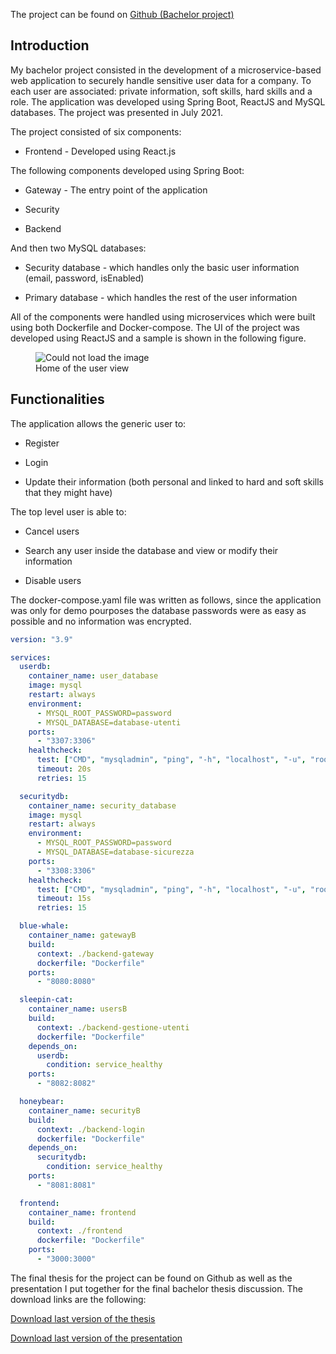 The project can be found on <a href="https://github.com/S3gmentati0nFault/Anagrafica-Aziendale">Github (Bachelor project)</a>

<h2> Introduction </h2>
My bachelor project consisted in the development of a microservice-based web application to securely handle sensitive user data for a company. To each user are associated: private information, soft skills, hard skills and a role. The application was developed using Spring Boot, ReactJS and MySQL databases. The project was presented in July 2021.

The project consisted of six components:

- Frontend - Developed using React.js

The following components developed using Spring Boot:

- Gateway - The entry point of the application

- Security

- Backend

And then two MySQL databases:

- Security database - which handles only the basic user information (email, password, isEnabled)

- Primary database - which handles the rest of the user information

All of the components were handled using microservices which were built using both Dockerfile and Docker-compose. The UI of the project was developed using ReactJS and a sample is shown in the following figure.

<figure>
  <img src="../assets/frontend.png" alt="Could not load the image">
  <figcaption>Home of the user view</figcaption>
</figure>

<h2> Functionalities </h2>
The application allows the generic user to:

- Register

- Login

- Update their information (both personal and linked to hard and soft skills that they might have)

The top level user is able to:

- Cancel users

- Search any user inside the database and view or modify their information

- Disable users

The docker-compose.yaml file was written as follows, since the application was only for demo pourposes the database passwords were as easy as possible and no information was encrypted.

```yaml
version: "3.9"

services:
  userdb:
    container_name: user_database
    image: mysql
    restart: always
    environment:
      - MYSQL_ROOT_PASSWORD=password
      - MYSQL_DATABASE=database-utenti
    ports:
      - "3307:3306"
    healthcheck:
      test: ["CMD", "mysqladmin", "ping", "-h", "localhost", "-u", "root", "-p password"]
      timeout: 20s
      retries: 15

  securitydb:
    container_name: security_database
    image: mysql
    restart: always
    environment:
      - MYSQL_ROOT_PASSWORD=password
      - MYSQL_DATABASE=database-sicurezza
    ports:
      - "3308:3306"
    healthcheck:
      test: ["CMD", "mysqladmin", "ping", "-h", "localhost", "-u", "root", "-p password"]
      timeout: 15s
      retries: 15

  blue-whale:
    container_name: gatewayB
    build:
      context: ./backend-gateway
      dockerfile: "Dockerfile"
    ports:
      - "8080:8080"

  sleepin-cat:
    container_name: usersB
    build:
      context: ./backend-gestione-utenti
      dockerfile: "Dockerfile"
    depends_on:
      userdb:
        condition: service_healthy
    ports:
      - "8082:8082"

  honeybear:
    container_name: securityB
    build:
      context: ./backend-login
      dockerfile: "Dockerfile"
    depends_on:
      securitydb:
        condition: service_healthy
    ports:
      - "8081:8081"

  frontend:
    container_name: frontend
    build:
      context: ./frontend
      dockerfile: "Dockerfile"
    ports:
      - "3000:3000"
```

The final thesis for the project can be found on Github as well as the presentation I put together for the final bachelor thesis discussion. The download links are the following:

<a href="https://github.com/S3gmentati0nFault/Tesi-triennale/releases/download/Major/Tesi.pdf">Download last version of the thesis</a>

<a href="https://github.com/S3gmentati0nFault/Tesi-triennale/releases/download/Major/Presentazione.pdf">Download last version of the presentation</a>
